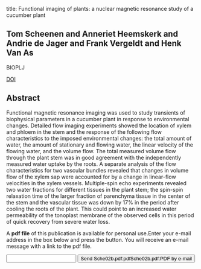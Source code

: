 title: Functional imaging of plants: a nuclear magnetic resonance study of a cucumber plant

## Tom Scheenen and Anneriet Heemskerk and Andrie de Jager and Frank Vergeldt and Henk Van As
BIOPLJ

<a href="https://doi.org/10.1016/S0006-3495(02)75413-1">DOI</a>

## Abstract
Functional magnetic resonance imaging was used to study transients of biophysical parameters in a cucumber plant in response to environmental changes. Detailed flow imaging experiments showed the location of xylem and phloem in the stem and the response of the following flow characteristics to the imposed environmental changes: the total amount of water, the amount of stationary and flowing water, the linear velocity of the flowing water, and the volume flow. The total measured volume flow through the plant stem was in good agreement with the independently measured water uptake by the roots. A separate analysis of the flow characteristics for two vascular bundles revealed that changes in volume flow of the xylem sap were accounted for by a change in linear-flow velocities in the xylem vessels. Multiple-spin echo experiments revealed two water fractions for different tissues in the plant stem; the spin-spin relaxation time of the larger fraction of parenchyma tissue in the center of the stem and the vascular tissue was down by 17% in the period after cooling the roots of the plant. This could point to an increased water permeability of the tonoplast membrane of the observed cells in this period of quick recovery from severe water loss.

A <b>pdf file</b> of this publication is available for personal use.Enter your e-mail address in the box below and press the button. You will receive an e-mail message with a link to the pdf file.
<form action="sender.php">  <input type="text" name="email">  <input type="submit" value="Send Sche02b.pdf:pdfSche02b.pdf:PDF by e-mail"></form>